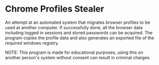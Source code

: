 # Chrome Profiles Stealer

An attempt at an automated system that migrates browser profiles to be used at another computer. If successfully done, all the browser data including logged in sessions and stored passwords can be acquired. The program copies the profile data and also generates an exported file of the required windows registry.

NOTE: This program is made for educational purposes, using this on another person's system without consent can result in criminal charges.
